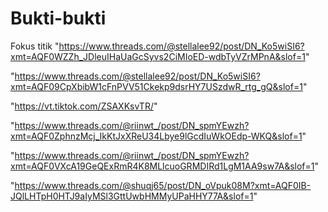 # Bukti-bukti
Fokus titik
"https://www.threads.com/@stellalee92/post/DN_Ko5wiSI6?xmt=AQF0WZZh_JDleuIHaUaGcSyvs2CiMIoED-wdbTyVZrMPnA&slof=1"

"https://www.threads.com/@stellalee92/post/DN_Ko5wiSI6?xmt=AQF09CpXbibW1cFnPVV51Ckekp9dsrHY7USzdwR_rtg_gQ&slof=1"

"https://vt.tiktok.com/ZSAXKsvTR/"

"https://www.threads.com/@riinwt_/post/DN_spmYEwzh?xmt=AQF0ZphnzMcj_IkKtJxXReU34Lbye9lGcdIuWkOEdp-WKQ&slof=1"

"https://www.threads.com/@riinwt_/post/DN_spmYEwzh?xmt=AQF0VXcA19GeQExRmR4K8MLlcuoGRMDIRd1LgM1AA9sw7A&slof=1"

"https://www.threads.com/@shuqj65/post/DN_oVpuk08M?xmt=AQF0IB-JQlLHTpH0HTJ9aIyMSl3GttUwbHMMyUPaHHY77A&slof=1"
